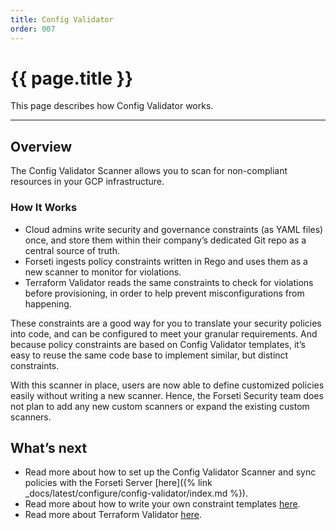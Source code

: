 ```yaml
---
title: Config Validator
order: 007
---
```


# {{ page.title }}

This page describes how Config Validator works.

---

## **Overview**

The Config Validator Scanner allows you to scan for non-compliant resources in 
your GCP infrastructure. 

### **How It Works**

- Cloud admins write security and governance constraints (as YAML files) once, 
and store them within their company’s dedicated Git repo as a central source of 
truth.
- Forseti ingests policy constraints written in Rego and uses them as a new 
scanner to monitor for violations.
- Terraform Validator reads the same constraints to check for violations before 
provisioning, in order to help prevent misconfigurations from happening.

These constraints are a good way for you to translate your security policies 
into code, and can be configured to meet your granular requirements. And because 
policy constraints are based on Config Validator templates, it’s easy to reuse 
the same code base to implement similar, but distinct constraints.

With this scanner in place, users are now able to define customized policies 
easily without writing a new scanner. Hence, the Forseti Security team does not 
plan to add any new custom scanners or expand the existing custom scanners.

## **What’s next**
- Read more about how to set up the Config Validator Scanner and sync policies 
with the Forseti Server [here]({% link _docs/latest/configure/config-validator/index.md %}).
- Read more about how to write your own constraint templates [here](https://github.com/forseti-security/policy-library/blob/master/docs/constraint_template_authoring.md).
- Read more about Terraform Validator [here](https://github.com/forseti-security/policy-library/blob/master/docs/user_guide.md#how-to-use-terraform-validator).
